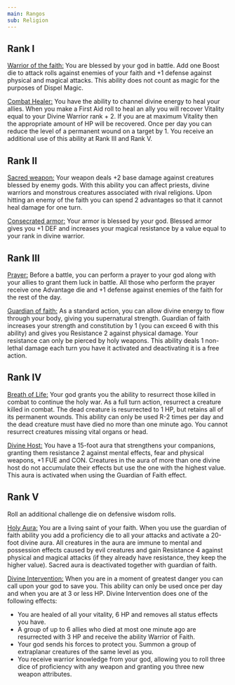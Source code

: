 ```yaml
---
main: Rangos
sub: Religion
---
```


## Rank I

<u>Warrior of the faith:</u> You are blessed by your god in battle. Add one Boost die to attack rolls against enemies of your faith and +1 defense against physical and magical attacks. This ability does not count as magic for the purposes of Dispel Magic.

<u>Combat Healer:</u> You have the ability to channel divine energy to heal your allies. When you make a First Aid roll to heal an ally you will recover Vitality equal to your Divine Warrior rank + 2. If you are at maximum Vitality then the appropriate amount of HP will be recovered. Once per day you can reduce the level of a permanent wound on a target by 1. You receive an additional use of this ability at Rank III and Rank V.

## Rank II

<u>Sacred weapon:</u> Your weapon deals +2 base damage against creatures blessed by enemy gods. With this ability you can affect priests, divine warriors and monstrous creatures associated with rival religions. Upon hitting an enemy of the faith you can spend 2 advantages so that it cannot heal damage for one turn.

<u>Consecrated armor:</u> Your armor is blessed by your god. Blessed armor gives you +1 DEF and increases your magical resistance by a value equal to your rank in divine warrior. 

## Rank III

<u>Prayer:</u> Before a battle, you can perform a prayer to your god along with your allies to grant them luck in battle. All those who perform the prayer receive one Advantage die and +1 defense against enemies of the faith for the rest of the day.

<u>Guardian of faith:</u> As a standard action, you can allow divine energy to flow through your body, giving you supernatural strength. Guardian of faith increases your strength and constitution by 1 (you can exceed 6 with this ability) and gives you Resistance 2 against physical damage. Your resistance can only be pierced by holy weapons. This ability deals 1 non-lethal damage each turn you have it activated and deactivating it is a free action.

## Rank IV

<u>Breath of Life:</u> Your god grants you the ability to resurrect those killed in combat to continue the holy war. As a full turn action, resurrect a creature killed in combat. The dead creature is resurrected to 1 HP, but retains all of its permanent wounds. This ability can only be used R-2 times per day and the dead creature must have died no more than one minute ago. You cannot resurrect creatures missing vital organs or head.

<u>Divine Host:</u> You have a 15-foot aura that strengthens your companions, granting them resistance 2 against mental effects, fear and physical weapons, +1 FUE and CON. Creatures in the aura of more than one divine host do not accumulate their effects but use the one with the highest value. This aura is activated when using the Guardian of Faith effect.

## Rank V

Roll an additional challenge die on defensive wisdom rolls.

<u>Holy Aura:</u> You are a living saint of your faith. When you use the guardian of faith ability you add a proficiency die to all your attacks and activate a 20-foot divine aura. All creatures in the aura are immune to mental and possession effects caused by evil creatures and gain Resistance 4 against physical and magical attacks (if they already have resistance, they keep the higher value). Sacred aura is deactivated together with guardian of faith.

<u>Divine Intervention:</u> When you are in a moment of greatest danger you can call upon your god to save you. This ability can only be used once per day and when you are at 3 or less HP. Divine Intervention does one of the following effects:

- You are healed of all your vitality, 6 HP and removes all status effects you have.
- A group of up to 6 allies who died at most one minute ago are resurrected with 3 HP and receive the ability Warrior of Faith.
- Your god sends his forces to protect you. Summon a group of extraplanar creatures of the same level as you.
- You receive warrior knowledge from your god, allowing you to roll three dice of proficiency with any weapon and granting you three new weapon attributes. 